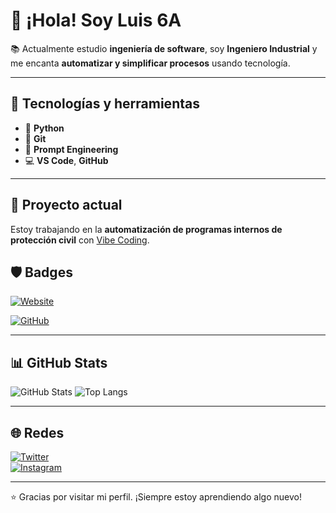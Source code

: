 # 👋 ¡Hola! Soy Luis 6A

📚 Actualmente estudio **ingeniería de software**, soy **Ingeniero Industrial** y me encanta **automatizar y simplificar procesos** usando tecnología.

---

## 🔧 Tecnologías y herramientas
- 🐍 **Python**
- 🌱 **Git**
- 💬 **Prompt Engineering**
- 💻 **VS Code**, **GitHub**

---

## 🚀 Proyecto actual
Estoy trabajando en la **automatización de programas internos de protección civil** con [Vibe Coding](https://vibecoding.com/).

## 🛡️ Badges

[![Website](https://img.shields.io/website?url=https%3A%2F%2Fluis6a.github.io&label=Website&logo=github&up_color=blue)](https://luis6a.github.io)

[![GitHub](https://img.shields.io/github/followers/luis6a?label=Seguir&style=social)](https://github.com/luis6a)


---

## 📊 GitHub Stats

![GitHub Stats](https://github-readme-stats.vercel.app/api?username=luis6a&show_icons=true&theme=github_dark)
![Top Langs](https://github-readme-stats.vercel.app/api/top-langs/?username=luis6a&layout=compact&theme=github_dark)

---

## 🌐 Redes

[![Twitter](https://img.shields.io/badge/Twitter-@Luis_6a-blue?logo=twitter&style=flat)](https://twitter.com/Luis_6a)  
[![Instagram](https://img.shields.io/badge/Instagram-@Luis.6a-purple?logo=instagram&style=flat)](https://instagram.com/Luis.6a)

---

⭐ Gracias por visitar mi perfil. ¡Siempre estoy aprendiendo algo nuevo!

